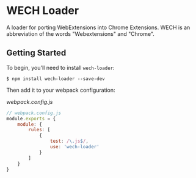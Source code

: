 # WECH Loader
A loader for porting WebExtensions into Chrome Extensions.
WECH is an abbreviation of the words "Webextensions" and "Chrome".

## Getting Started
To begin, you'll need to install `wech-loader`:

```console
$ npm install wech-loader --save-dev
```

Then add it to your webpack configuration:

*webpack.config.js*

```js
// webpack.config.js
module.exports = {
    module: {
        rules: [
            {
                test: /\.js$/,
                use: 'wech-loader'
            }
        ]
    }
}
```